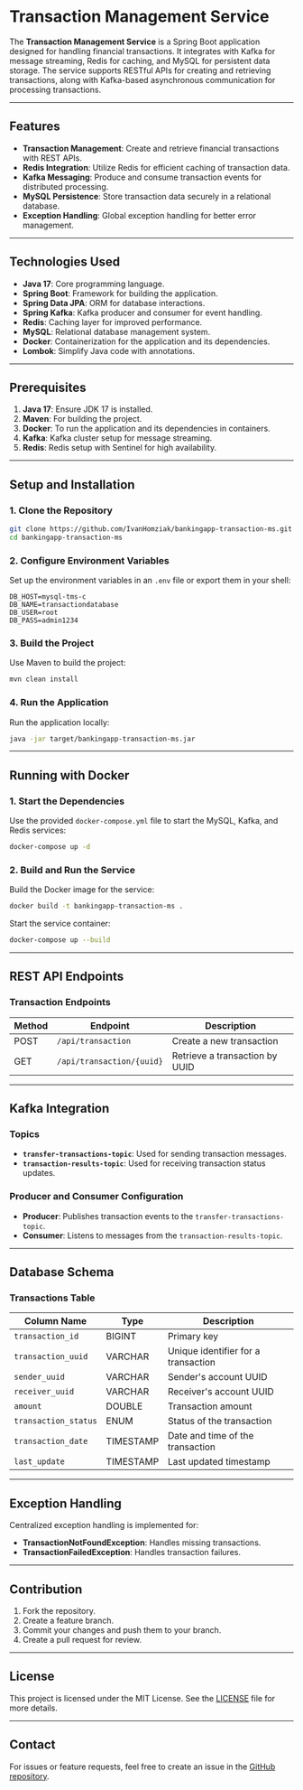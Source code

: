 # Transaction Management Service

The **Transaction Management Service** is a Spring Boot application designed for handling financial transactions. It integrates with Kafka for message streaming, Redis for caching, and MySQL for persistent data storage. The service supports RESTful APIs for creating and retrieving transactions, along with Kafka-based asynchronous communication for processing transactions.

---

## Features

- **Transaction Management**: Create and retrieve financial transactions with REST APIs.
- **Redis Integration**: Utilize Redis for efficient caching of transaction data.
- **Kafka Messaging**: Produce and consume transaction events for distributed processing.
- **MySQL Persistence**: Store transaction data securely in a relational database.
- **Exception Handling**: Global exception handling for better error management.

---

## Technologies Used

- **Java 17**: Core programming language.
- **Spring Boot**: Framework for building the application.
- **Spring Data JPA**: ORM for database interactions.
- **Spring Kafka**: Kafka producer and consumer for event handling.
- **Redis**: Caching layer for improved performance.
- **MySQL**: Relational database management system.
- **Docker**: Containerization for the application and its dependencies.
- **Lombok**: Simplify Java code with annotations.

---

## Prerequisites

1. **Java 17**: Ensure JDK 17 is installed.
2. **Maven**: For building the project.
3. **Docker**: To run the application and its dependencies in containers.
4. **Kafka**: Kafka cluster setup for message streaming.
5. **Redis**: Redis setup with Sentinel for high availability.

---

## Setup and Installation

### 1. Clone the Repository

```bash
git clone https://github.com/IvanHomziak/bankingapp-transaction-ms.git
cd bankingapp-transaction-ms
```

### 2. Configure Environment Variables

Set up the environment variables in an `.env` file or export them in your shell:

```plaintext
DB_HOST=mysql-tms-c
DB_NAME=transactiondatabase
DB_USER=root
DB_PASS=admin1234
```

### 3. Build the Project

Use Maven to build the project:

```bash
mvn clean install
```

### 4. Run the Application

Run the application locally:

```bash
java -jar target/bankingapp-transaction-ms.jar
```

---

## Running with Docker

### 1. Start the Dependencies

Use the provided `docker-compose.yml` file to start the MySQL, Kafka, and Redis services:

```bash
docker-compose up -d
```

### 2. Build and Run the Service

Build the Docker image for the service:

```bash
docker build -t bankingapp-transaction-ms .
```

Start the service container:

```bash
docker-compose up --build
```

---

## REST API Endpoints

### Transaction Endpoints

| Method | Endpoint                  | Description                |
|--------|---------------------------|----------------------------|
| POST   | `/api/transaction`        | Create a new transaction   |
| GET    | `/api/transaction/{uuid}` | Retrieve a transaction by UUID |

---

## Kafka Integration

### Topics

- **`transfer-transactions-topic`**: Used for sending transaction messages.
- **`transaction-results-topic`**: Used for receiving transaction status updates.

### Producer and Consumer Configuration

- **Producer**: Publishes transaction events to the `transfer-transactions-topic`.
- **Consumer**: Listens to messages from the `transaction-results-topic`.

---

## Database Schema

### Transactions Table

| Column Name           | Type           | Description                  |
|-----------------------|----------------|------------------------------|
| `transaction_id`      | BIGINT         | Primary key                  |
| `transaction_uuid`    | VARCHAR        | Unique identifier for a transaction |
| `sender_uuid`         | VARCHAR        | Sender's account UUID        |
| `receiver_uuid`       | VARCHAR        | Receiver's account UUID      |
| `amount`              | DOUBLE         | Transaction amount           |
| `transaction_status`  | ENUM           | Status of the transaction    |
| `transaction_date`    | TIMESTAMP      | Date and time of the transaction |
| `last_update`         | TIMESTAMP      | Last updated timestamp       |

---

## Exception Handling

Centralized exception handling is implemented for:
- **TransactionNotFoundException**: Handles missing transactions.
- **TransactionFailedException**: Handles transaction failures.

---

## Contribution

1. Fork the repository.
2. Create a feature branch.
3. Commit your changes and push them to your branch.
4. Create a pull request for review.

---

## License

This project is licensed under the MIT License. See the [LICENSE](LICENSE) file for more details.

---

## Contact

For issues or feature requests, feel free to create an issue in the [GitHub repository](https://github.com/IvanHomziak/bankingapp-transaction-ms/issues).